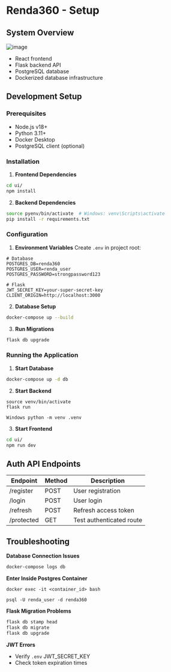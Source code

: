# Renda360 - Setup

## System Overview

![image](https://github.com/user-attachments/assets/86b9125f-74b1-4588-a88e-9d052dac1c36)

- React frontend
- Flask backend API
- PostgreSQL database
- Dockerized database infrastructure

## Development Setup

### Prerequisites

- Node.js v18+
- Python 3.11+
- Docker Desktop
- PostgreSQL client (optional)

### Installation

1. **Frontend Dependencies**

```bash
cd ui/
npm install
```

2. **Backend Dependencies**

```bash
source pyenv/bin/activate  # Windows: venv\Scripts\activate
pip install -r requirements.txt
```

### Configuration

1. **Environment Variables**
   Create `.env` in project root:

```env
# Database
POSTGRES_DB=renda360
POSTGRES_USER=renda_user
POSTGRES_PASSWORD=strongpassword123

# Flask
JWT_SECRET_KEY=your-super-secret-key
CLIENT_ORIGIN=http://localhost:3000
```

2. **Database Setup**

```bash
docker-compose up --build
```

3. **Run Migrations**

```bash
flask db upgrade
```

### Running the Application

1. **Start Database**

```bash
docker-compose up -d db
```

2. **Start Backend**

```bashcd backend
source venv/bin/activate
flask run

Windows python -m venv .venv
```

3. **Start Frontend**

```bash
cd ui/
npm run dev
```

## Auth API Endpoints

| Endpoint   | Method | Description              |
| ---------- | ------ | ------------------------ |
| /register  | POST   | User registration        |
| /login     | POST   | User login               |
| /refresh   | POST   | Refresh access token     |
| /protected | GET    | Test authenticated route |

## Troubleshooting

**Database Connection Issues**

```bash
docker-compose logs db
```

**Enter Inside Postgres Container**

```
docker exec -it <container_id> bash
```

```
psql -U renda_user -d renda360
```

**Flask Migration Problems**

```bash
flask db stamp head
flask db migrate
flask db upgrade
```

**JWT Errors**

- Verify `.env` JWT_SECRET_KEY
- Check token expiration times
